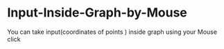 # Input-Inside-Graph-by-Mouse
You can take input(coordinates of points ) inside graph using your Mouse click 
